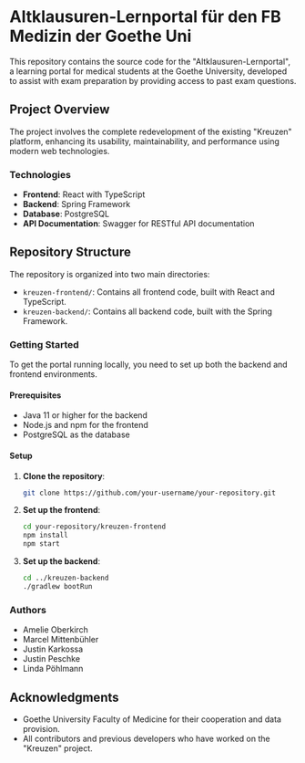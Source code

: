 # Altklausuren-Lernportal für den FB Medizin der Goethe Uni

This repository contains the source code for the "Altklausuren-Lernportal", a learning portal for medical students at the Goethe University, developed to assist with exam preparation by providing access to past exam questions.

## Project Overview

The project involves the complete redevelopment of the existing "Kreuzen" platform, enhancing its usability, maintainability, and performance using modern web technologies.

### Technologies

- **Frontend**: React with TypeScript
- **Backend**: Spring Framework
- **Database**: PostgreSQL
- **API Documentation**: Swagger for RESTful API documentation

## Repository Structure

The repository is organized into two main directories:

- `kreuzen-frontend/`: Contains all frontend code, built with React and TypeScript.
- `kreuzen-backend/`: Contains all backend code, built with the Spring Framework.


### Getting Started

To get the portal running locally, you need to set up both the backend and frontend environments.

#### Prerequisites

- Java 11 or higher for the backend
- Node.js and npm for the frontend
- PostgreSQL as the database

#### Setup

1. **Clone the repository**:
    ```bash
    git clone https://github.com/your-username/your-repository.git

2. **Set up the frontend**:
    ```bash
    cd your-repository/kreuzen-frontend
    npm install
    npm start

3. **Set up the backend**:
    ```bash
    cd ../kreuzen-backend
    ./gradlew bootRun

### Authors

- Amelie Oberkirch
- Marcel Mittenbühler
- Justin Karkossa
- Justin Peschke
- Linda Pöhlmann

## Acknowledgments

- Goethe University Faculty of Medicine for their cooperation and data provision.
- All contributors and previous developers who have worked on the "Kreuzen" project.

